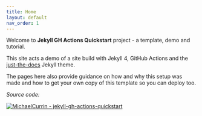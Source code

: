 ```yaml
---
title: Home
layout: default
nav_order: 1
---
```


Welcome to **Jekyll GH Actions Quickstart** project - a template, demo and tutorial.

This site acts a demo of a site build with Jekyll 4, GitHub Actions and the [just-the-docs](https://pmarsceill.github.io/just-the-docs/) Jekyll theme. 

The pages here also provide guidance on how and why this setup was made and how to get your own copy of this template so you can deploy too.

_Source code:_

[![MichaelCurrin - jekyll-gh-actions-quickstart](https://img.shields.io/static/v1?label=MichaelCurrin&message=jekyll-gh-actions-quickstart&color=blue&logo=github)](https://github.com/MichaelCurrin/jekyll-gh-actions-quickstart)

